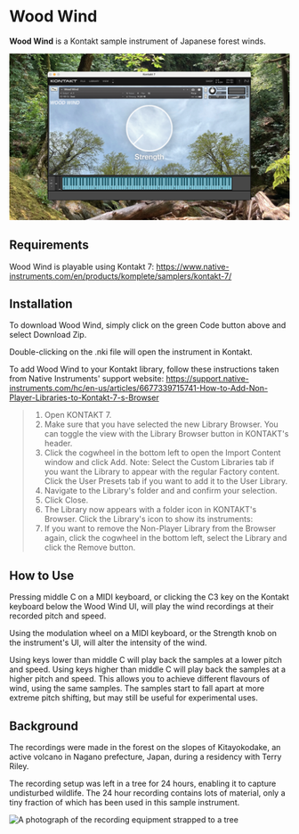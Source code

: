# Wood Wind

**Wood Wind** is a Kontakt sample instrument of Japanese forest winds.

![A screenshot of the Wood Wind Kontakt instrument](https://github.com/gregwht/WoodWind/blob/main/images/banner.png)


## Requirements

Wood Wind is playable using Kontakt 7: https://www.native-instruments.com/en/products/komplete/samplers/kontakt-7/

## Installation

To download Wood Wind, simply click on the green Code button above and select Download Zip.

Double-clicking on the .nki file will open the instrument in Kontakt. 

To add Wood Wind to your Kontakt library, follow these instructions taken from Native Instruments' support website: https://support.native-instruments.com/hc/en-us/articles/6677339715741-How-to-Add-Non-Player-Libraries-to-Kontakt-7-s-Browser

> 1. Open KONTAKT 7.
> 2. Make sure that you have selected the new Library Browser. You can toggle the view with the Library Browser button in KONTAKT's header.
> 3. Click the cogwheel in the bottom left to open the Import Content window and click Add. Note: Select the Custom Libraries tab if you want the Library to appear with the regular Factory content. Click the User Presets tab if you want to add it to the User Library.
> 4. Navigate to the Library's folder and and confirm your selection.
> 5. Click Close.
> 6. The Library now appears with a folder icon in KONTAKT's Browser. Click the Library's icon to show its instruments:
> 7. If you want to remove the Non-Player Library from the Browser again, click the cogwheel in the bottom left, select the Library and click the Remove button.

## How to Use

Pressing middle C on a MIDI keyboard, or clicking the C3 key on the Kontakt keyboard below the Wood Wind UI, will play the wind recordings at their recorded pitch and speed. 

Using the modulation wheel on a MIDI keyboard, or the Strength knob on the instrument's UI, will alter the intensity of the wind. 

Using keys lower than middle C will play back the samples at a lower pitch and speed. Using keys higher than middle C will play back the samples at a higher pitch and speed. This allows you to achieve different flavours of wind, using the same samples. The samples start to fall apart at more extreme pitch shifting, but may still be useful for experimental uses.


## Background

The recordings were made in the forest on the slopes of Kitayokodake, an active volcano in Nagano prefecture, Japan, during a residency with Terry Riley. 

The recording setup was left in a tree for 24 hours, enabling it to capture undisturbed wildlife. The 24 hour recording contains lots of material, only a tiny fraction of which has been used in this sample instrument.

![A photograph of the recording equipment strapped to a tree](https://github.com/gregwht/WoodWind/blob/main/images/recording.png)
